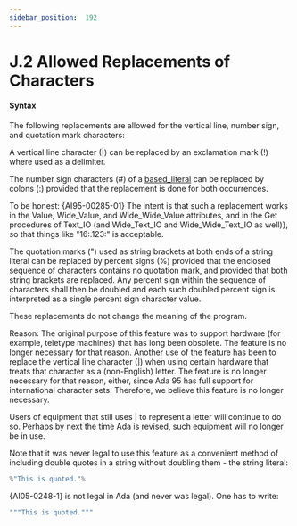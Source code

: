 ```yaml
---
sidebar_position:  192
---
```


# J.2  Allowed Replacements of Characters


#### Syntax

The following replacements are allowed for the vertical line, number sign, and quotation mark characters: 

A vertical line character (|) can be replaced by an exclamation mark (!) where used as a delimiter.

The number sign characters (#) of a [based_literal](./AA-2.4#S0011) can be replaced by colons (:) provided that the replacement is done for both occurrences. 

To be honest: {AI95-00285-01} The intent is that such a replacement works in the Value, Wide_Value, and Wide_Wide_Value attributes, and in the Get procedures of Text_IO (and Wide_Text_IO and Wide_Wide_Text_IO as well)}, so that things like "16:.123:" is acceptable. 

The quotation marks (") used as string brackets at both ends of a string literal can be replaced by percent signs (%) provided that the enclosed sequence of characters contains no quotation mark, and provided that both string brackets are replaced. Any percent sign within the sequence of characters shall then be doubled and each such doubled percent sign is interpreted as a single percent sign character value. 

These replacements do not change the meaning of the program. 

Reason: The original purpose of this feature was to support hardware (for example, teletype machines) that has long been obsolete. The feature is no longer necessary for that reason. Another use of the feature has been to replace the vertical line character (|) when using certain hardware that treats that character as a (non-English) letter. The feature is no longer necessary for that reason, either, since Ada 95 has full support for international character sets. Therefore, we believe this feature is no longer necessary.

Users of equipment that still uses | to represent a letter will continue to do so. Perhaps by next the time Ada is revised, such equipment will no longer be in use.

Note that it was never legal to use this feature as a convenient method of including double quotes in a string without doubling them - the string literal: 

```ada
%"This is quoted."%

```

{AI05-0248-1} is not legal in Ada (and never was legal). One has to write: 

```ada
"""This is quoted."""

```

